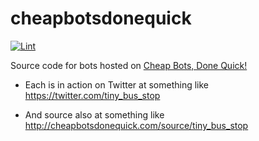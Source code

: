 # cheapbotsdonequick

[![Lint](https://github.com/hugovk/cheapbotsdonequick/actions/workflows/lint.yml/badge.svg)](https://github.com/hugovk/cheapbotsdonequick/actions/workflows/lint.yml)

Source code for bots hosted on [Cheap Bots, Done Quick!](https://cheapbotsdonequick.com/)

 * Each is in action on Twitter at something like https://twitter.com/tiny_bus_stop 

 * And source also at something like http://cheapbotsdonequick.com/source/tiny_bus_stop
